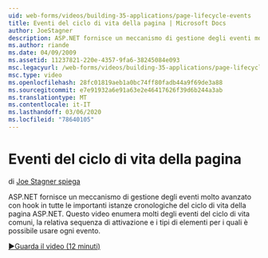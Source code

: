 ```yaml
---
uid: web-forms/videos/building-35-applications/page-lifecycle-events
title: Eventi del ciclo di vita della pagina | Microsoft Docs
author: JoeStagner
description: ASP.NET fornisce un meccanismo di gestione degli eventi molto avanzato con hook in tutte le importanti istanze cronologiche del ciclo di vita della pagina ASP.NET. Questo video verrà enumerato...
ms.author: riande
ms.date: 04/09/2009
ms.assetid: 11237821-220e-4357-9fa6-38245084e093
msc.legacyurl: /web-forms/videos/building-35-applications/page-lifecycle-events
msc.type: video
ms.openlocfilehash: 28fc01819aeb1a0bc74ff80fadb44a9f69de3a88
ms.sourcegitcommit: e7e91932a6e91a63e2e46417626f39d6b244a3ab
ms.translationtype: MT
ms.contentlocale: it-IT
ms.lasthandoff: 03/06/2020
ms.locfileid: "78640105"
---
```

# <a name="page-lifecycle-events"></a>Eventi del ciclo di vita della pagina

di [Joe Stagner spiega](https://github.com/JoeStagner)

ASP.NET fornisce un meccanismo di gestione degli eventi molto avanzato con hook in tutte le importanti istanze cronologiche del ciclo di vita della pagina ASP.NET. Questo video enumera molti degli eventi del ciclo di vita comuni, la relativa sequenza di attivazione e i tipi di elementi per i quali è possibile usare ogni evento.

[&#9654;Guarda il video (12 minuti)](https://channel9.msdn.com/Blogs/ASP-NET-Site-Videos/page-lifecycle-events)
